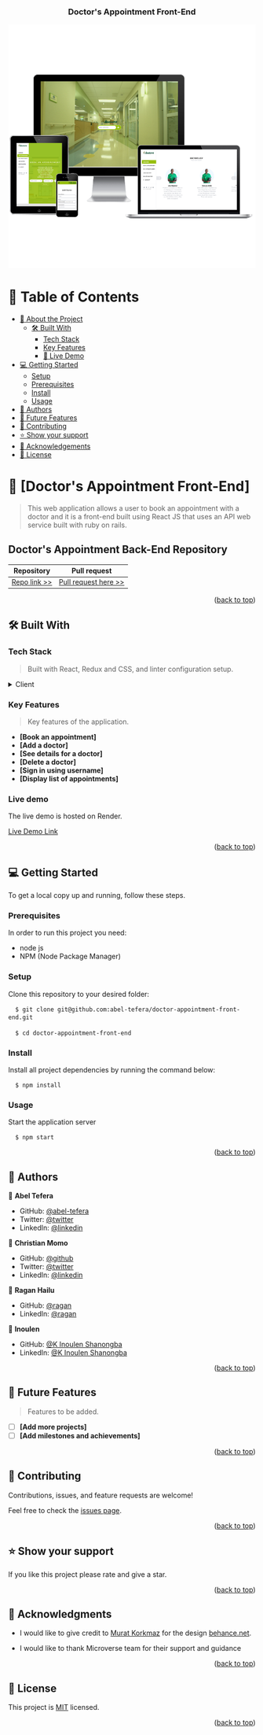 <a name="readme-top"></a>

<div align="center">
  <h3><b>Doctor's Appointment Front-End</b></h3>
</div>
<div align="center">
  <img src="./src/assets/images/@doctors.png" alt="screenshot"/>
</div>

# 📗 Table of Contents

- [📖 About the Project](#about-project)
  - [🛠 Built With](#built-with)
    - [Tech Stack](#tech-stack)
    - [Key Features](#key-features)
    - [🚀 Live Demo](#live-demo)
- [💻 Getting Started](#getting-started)
  - [Setup](#setup)
  - [Prerequisites](#prerequisites)
  - [Install](#install)
  - [Usage](#usage)    
- [👥 Authors](#authors)
- [🔭 Future Features](#future-features)
- [🤝 Contributing](#contributing)
- [⭐️ Show your support](#support)
- [🙏 Acknowledgements](#acknowledgements)
- [📝 License](#license)

# 📖 [Doctor's Appointment Front-End] <a name="about-project"></a>

> This web application allows a user to book an appointment with a doctor and it is a front-end built using React JS that uses an API web service built with ruby on rails.

## Doctor's Appointment Back-End Repository

| Repository | Pull request |
|------------|------------|
|[Repo link >>](https://github.com/abel-tefera/doctor-appointment-back-end)|[Pull request here >>](https://github.com/abel-tefera/doctor-appointment-back-end/pull/1)|

<p align="right">(<a href="#readme-top">back to top</a>)</p>

## 🛠 Built With <a name="built-with"></a>

### Tech Stack <a name="tech-stack"></a>

>  Built with React, Redux and CSS, and linter configuration setup.

<details>
  <summary>Client</summary>
  <ul>
    <li><a href="https://reactjs.org/">React JS</a></li>
    <li><a href="https://redux.js.org/">Redux</a></li>
    <li><a href="https://www.w3schools.com/w3css/defaulT.asp">CSS</a></li>
    <li><a href="https://www.w3schools.com/js/default.asp">JavaScript</a></li>
  </ul>
</details>

### Key Features <a name="key-features"></a>

> Key features of the application.

- **[Book an appointment]**
- **[Add a doctor]**
- **[See details for a doctor]**
- **[Delete a doctor]**
- **[Sign in using username]**
- **[Display list of appointments]**

### Live demo <a name="live-demo"></a>

The live demo is hosted on Render.

[Live Demo Link](https://doctor-appointment-3o4a.onrender.com)

<p align="right">(<a href="#readme-top">back to top</a>)</p>

## 💻 Getting Started <a name="getting-started"></a>

To get a local copy up and running, follow these steps.

### Prerequisites

In order to run this project you need:
- node js
- NPM (Node Package Manager)

### Setup

Clone this repository to your desired folder:

``` 
  $ git clone git@github.com:abel-tefera/doctor-appointment-front-end.git

  $ cd doctor-appointment-front-end
```
### Install

Install all project dependencies by running the command below:

``` 
  $ npm install
```
### Usage

Start the application server
``` 
  $ npm start
```

<p align="right">(<a href="#readme-top">back to top</a>)</p>

## 👥 Authors <a name="authors"></a>

👤 **Abel Tefera**

- GitHub: [@abel-tefera](https://github.com/abel-tefera)
- Twitter: [@twitter](https://twitter.com/abelteferabelay)
- LinkedIn: [@linkedin](https://www.linkedin.com/in/abel-t-belay/)

👤 **Christian Momo**

- GitHub: [@github](https://github.com/momo-87)
- Twitter: [@twitter](https://twitter.com/Momo_yde)
- LinkedIn: [@linkedin](https://www.linkedin.com/in/christian-momo/)

👤 **Ragan Hailu**

- GitHub: [@ragan](https://github.com/ragangithub)
- LinkedIn: [@ragan](https://www.linkedin.com/in/raganhailu/)

👤 **Inoulen**

- GitHub: [@K Inoulen Shanongba](https://github.com/lenkon)
- LinkedIn: [@K Inoulen Shanongba](https://www.linkedin.com/in/inoulen-konjengbam/)

<p align="right">(<a href="#readme-top">back to top</a>)</p>

## 🔭 Future Features <a name="future-features"></a>

> Features to be added.

- [ ] **[Add more projects]**
- [ ] **[Add milestones and achievements]**

<p align="right">(<a href="#readme-top">back to top</a>)</p>

## 🤝 Contributing <a name="contributing"></a>

Contributions, issues, and feature requests are welcome!

Feel free to check the [issues page](../../issues/).

<p align="right">(<a href="#readme-top">back to top</a>)</p>

## ⭐️ Show your support <a name="support"></a>

If you like this project please rate and give a star.

<p align="right">(<a href="#readme-top">back to top</a>)</p>

## 🙏 Acknowledgments <a name="acknowledgements"></a>

- I would like to give credit to [Murat Korkmaz](https://www.behance.net/muratk) for the design [behance.net](https://www.behance.net/gallery/26425031/Vespa-Responsive-Redesign).

- I would like to thank Microverse team for their support and guidance

<p align="right">(<a href="#readme-top">back to top</a>)</p>

## 📝 License <a name="license"></a>

This project is [MIT](./LICENSE) licensed.

<p align="right">(<a href="#readme-top">back to top</a>)</p>
